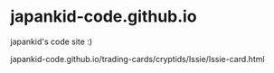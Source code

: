 # japankid-code.github.io
japankid's code site :)

japankid-code.github.io/trading-cards/cryptids/Issie/Issie-card.html
